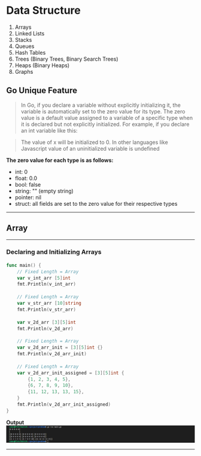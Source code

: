 # Data Structure

1. Arrays
2. Linked Lists
3. Stacks
4. Queues
5. Hash Tables
6. Trees (Binary Trees, Binary Search Trees)
7. Heaps (Binary Heaps)
8. Graphs

## Go Unique Feature

> In Go, if you declare a variable without explicitly initializing it, the variable is automatically set to the zero value for its type. The zero value is a default value assigned to a variable of a specific type when it is declared but not explicitly initialized. For example, if you declare an int variable like this:

> The value of x will be initialized to 0.
In other languages like Javascript value of an uninitialized variable is undefined

**The zero value for each type is as follows:**
- int: 0
- float: 0.0
- bool: false
- string: "" (empty string)
- pointer: nil
- struct: all fields are set to the zero value for their respective types

---

## Array

---

### Declaring and Initializing Arrays

```go
func main() {
	// Fixed Length = Array
	var v_int_arr [5]int 	
	fmt.Println(v_int_arr)

	// Fixed Length = Array
	var v_str_arr [10]string	
	fmt.Println(v_str_arr)

	var v_2d_arr [3][5]int
	fmt.Println(v_2d_arr)

	// Fixed Length = Array
	var v_2d_arr_init = [3][5]int {}
	fmt.Println(v_2d_arr_init)

	// Fixed Length = Array
	var v_2d_arr_init_assigned = [3][5]int {	
		{1, 2, 3, 4, 5},
		{6, 7, 8, 9, 10},
		{11, 12, 13, 13, 15},
	}
	fmt.Println(v_2d_arr_init_assigned)
}
```

**Output**
![alt text](image-2.png)

---


